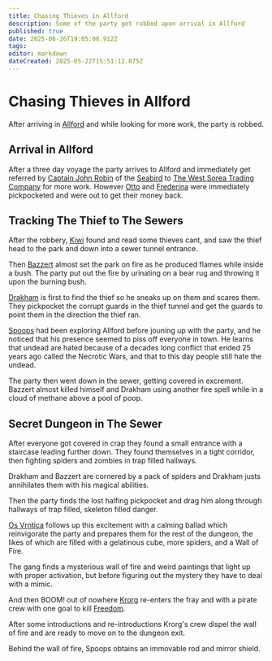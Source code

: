 ```yaml
---
title: Chasing Thieves in Allford
description: Some of the party get robbed upon arrival in Allford
published: true
date: 2025-06-26T19:05:08.912Z
tags: 
editor: markdown
dateCreated: 2025-05-22T15:51:12.075Z
---
```


# Chasing Thieves in Allford
After arriving in [Allford](/locations/Mardun/Allford) and while looking for more work, the party is robbed.

## Arrival in Allford
After a three day voyage the party arrives to Allford and immediately get referred by [Captain John Robin](/characters/captain-john-robin) of the [Seabird](/organizations/robin-trading-company) to [The West Sorea Trading Company](/organizations/the-west-sorea-trading-company) for more work. However [Otto](/characters/Otto-Hurtszog) and [Frederina](/characters/Frederina) were immediately pickpocketed and were out to get their money back.


## Tracking The Thief to The Sewers
After the robbery, [Kiwi](/characters/Kiwi) found and read some thieves cant, and saw the thief head to the park and down into a sewer tunnel entrance. 

Then [Bazzert](/characters/bazzert) almost set the park on fire as he produced flames while inside a bush. The party put out the fire by urinating on a bear rug and throwing it upon the burning bush.

[Drakham](/characters/drakham) is first to find the thief so he sneaks up on them and scares them. They pickpocket the corrupt guards in the thief tunnel and get the guards to point them in the direction the thief ran.

[Spoops](/characters/spoops) had been exploring Allford before jouning up with the party, and he noticed that his presence seemed to piss off everyone in town. He learns that undead are hated because of a decades long conflict that ended 25 years ago called the Necrotic Wars, and that to this day people still hate the undead.

The party then went down in the sewer, getting covered in excrement. Bazzert almost killed himself and Drakham using another fire spell while in a cloud of methane above a pool of poop.


## Secret Dungeon in The Sewer
After everyone got covered in crap they found a small entrance with a staircase leading further down. They found themselves in a tight corridor, then fighting spiders and zombies in trap filled hallways.

Drakham and Bazzert are cornered by a pack of spiders and Drakham justs annihilates them with his magical abilities.

Then the party finds the lost halfing pickpocket and drag him along through hallways of trap filled, skeleton filled danger.

[Os Vrntica](/characters/os) follows up this excitement with a calming ballad which reinvigorate the party and prepares them for the rest of the dungeon, the likes of which are filled with a gelatinous cube, more spiders, and a Wall of Fire.

The gang finds a mysterious wall of fire and weird paintings that light up with proper activation, but before figuring out the mystery they have to deal with a mimic.

And then BOOM! out of nowhere [Krorg](/characters/krorg) re-enters the fray and with a pirate crew with one goal to kill [Freedom](/characters/freedom).

After some introductions and re-introductions Krorg's crew dispel the wall of fire and are ready to move on to the dungeon exit.

Behind the wall of fire, Spoops obtains an immovable rod and mirror shield.